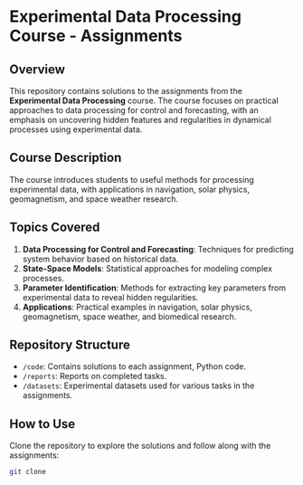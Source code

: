 # Experimental Data Processing Course - Assignments

## Overview
This repository contains solutions to the assignments from the **Experimental Data Processing** course. The course focuses on practical approaches to data processing for control and forecasting, with an emphasis on uncovering hidden features and regularities in dynamical processes using experimental data.

## Course Description
The course introduces students to useful methods for processing experimental data, with applications in navigation, solar physics, geomagnetism, and space weather research.

## Topics Covered
1. **Data Processing for Control and Forecasting**: Techniques for predicting system behavior based on historical data.
2. **State-Space Models**: Statistical approaches for modeling complex processes.
3. **Parameter Identification**: Methods for extracting key parameters from experimental data to reveal hidden regularities.
4. **Applications**: Practical examples in navigation, solar physics, geomagnetism, space weather, and biomedical research.

## Repository Structure
- `/code`: Contains solutions to each assignment, Python code.
- `/reports`: Reports on completed tasks.
- `/datasets`: Experimental datasets used for various tasks in the assignments.

## How to Use
Clone the repository to explore the solutions and follow along with the assignments:
```bash
git clone 
